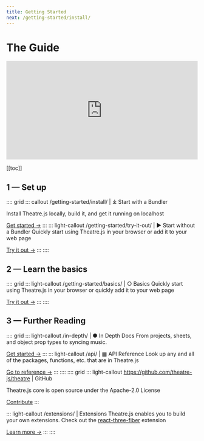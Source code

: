 ```yaml
---
title: Getting Started
next: /getting-started/install/
---
```


# <BookIcon/> The Guide

<iframe style="width: 100%; height: 260px;" src="https://www.youtube.com/embed/icR9EIS1q34" title="YouTube video player" frameborder="0" allow="accelerometer; clipboard-write; encrypted-media; gyroscope; picture-in-picture" allowfullscreen>
 <a href="https://www.youtube.com/watch?v=icR9EIS1q34">Watch the Theatre.js Crash Course on YouTube</a>
</iframe>

[[toc]]

## 1 — Set up

:::: grid
::: callout /getting-started/install/ | ⤓ Start with a Bundler

Install Theatre.js locally, build it, and get it running on localhost

[Get started →](/getting-started/install/)
:::
::: light-callout /getting-started/try-it-out/ | ▶ Start without a Bundler
Quickly start using Theatre.js in your browser or add it to your web page

[Try it out →](/getting-started/try-it-out/)
:::
::::

## 2 — Learn the basics

:::: grid
::: light-callout /getting-started/basics/ | ○ Basics
Quickly start using Theatre.js in your browser or quickly add it to your web page

[Try it out →](/getting-started/basics/)
:::
::::

## 3 — Further Reading

:::: grid
::: light-callout /in-depth/ | ● In Depth Docs
From projects, sheets, and object prop types to syncing music.

[Get started →](/in-depth/)
:::
::: light-callout /api/ | ▦ API Reference
Look up any and all of the packages, functions, etc. that are in Theatre.js

[Go to reference →](/api/)
:::
::::
:::: grid
::: light-callout https://github.com/theatre-js/theatre | <GitHubLogoIcon style="vertical-align: text-top"/> GitHub

Theatre.js core is open source under the Apache-2.0 License <LicenseIcon style="vertical-align: middle"/>

[Contribute](https://github.com/theatre-js/theatre)
:::

::: light-callout /extensions/ | <ExtensionIcon style="vertical-align: text-top"/> Extensions
Theatre.js enables you to build your own extensions. Check out the [react-three-fiber](extensions/r3f) extension

[Learn more →](/extensions/)
:::
::::
